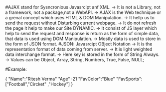 #AJAX stand for Sysncronious Javasrcipt anf XML.
-> It is not a Library, not a framework, not a package,not a WebAPI.
-> AJAX is the Web technique or a grenal concept which uses HTML & DOM Manipulation.
-> It hellp us to send the request without Disturbing current webpage.
-> It do not refresh the page it help to make our Site DYNAMIC.
-> It consist of JS layer which help to send the request and response is return as the form of simple data,
    that data is used using DOM Manipulation.
-> Mostly data is used to store in the form of JSON format.
#JSON:
Javasrcipt OBject Notation
-> It is the representation format of data coming from server.
-> It is light weighted data interchange format.
-> Here key is stored in the form of String Always.
-> Values can be Object, Array, String, Numbers, True, False, NULL;

#Example: 

{
    "Name":"Ritesh Verma"
    "Age" :21
    "FavColor":"Blue"
    "FavSports":["Football","Circket" ,"Hockey"]
}
